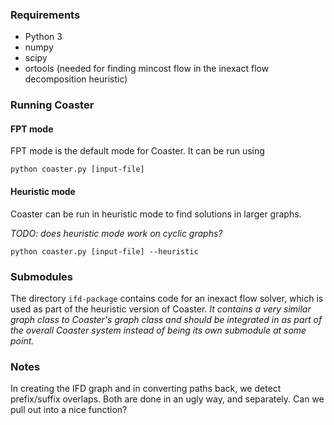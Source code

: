 ### Requirements

* Python 3
* numpy
* scipy
* ortools (needed for finding mincost flow in the inexact flow decomposition
    heuristic)

### Running Coaster

#### FPT mode

FPT mode is the default mode for Coaster. It can be run using

```
python coaster.py [input-file]
```

#### Heuristic mode

Coaster can be run in heuristic mode to find solutions in larger graphs.

*TODO: does heuristic mode work on cyclic graphs?*

```
python coaster.py [input-file] --heuristic
```

### Submodules

The directory `ifd-package` contains code for an inexact flow solver, which is
used as part of the heuristic version of Coaster. *It contains a very similar
graph class to Coaster's graph class and should be integrated in as part of the
overall Coaster system instead of being its own submodule at some point.*

### Notes

In creating the IFD graph and in converting paths back, we detect prefix/suffix
overlaps. Both are done in an ugly way, and separately. Can we pull out into a
nice function?
